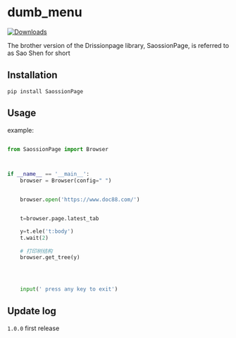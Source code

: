 # dumb_menu

[![Downloads](https://static.pepy.tech/badge/SaossionPage)](https://pepy.tech/project/SaossionPage)

The brother version of the Drissionpage library, SaossionPage, is referred to as Sao Shen for short


## Installation

```
pip install SaossionPage
```



## Usage

example:

```python

from SaossionPage import Browser



if __name__ == '__main__':
    browser = Browser(config=" ")


    browser.open('https://www.doc88.com/')


    t=browser.page.latest_tab

    y=t.ele('t:body')
    t.wait(2)
     
    # 打印树结构
    browser.get_tree(y)
       



    input(' press any key to exit')


```



## Update log





`1.0.0` first release

